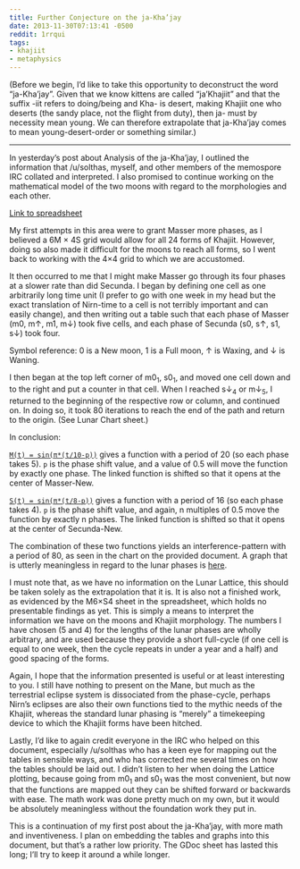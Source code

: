 ```yaml
---
title: Further Conjecture on the ja-Kha’jay
date: 2013-11-30T07:13:41 -0500
reddit: 1rrqui
tags:
- khajiit
- metaphysics
---
```


(Before we begin, I’d like to take this opportunity to deconstruct the
word “ja-Kha’jay”. Given that we know kittens are called “ja’Khajiit” and that
the suffix -iit refers to doing/being and Kha- is desert, making Khajiit one who
deserts (the sandy place, not the flight from duty), then ja- must by necessity
mean young. We can therefore extrapolate that ja-Kha’jay comes to mean
young-desert-order or something similar.)

____

In yesterday’s post about Analysis of the ja-Kha’jay, I outlined the information
that /u/solthas, myself, and other members of the memospore IRC collated and
interpreted. I also promised to continue working on the mathematical model of
the two moons with regard to the morphologies and each other.

[Link to spreadsheet][gdoc]

My first attempts in this area were to grant Masser more phases, as I believed a
6M × 4S grid would allow for all 24 forms of Khajiit. However, doing so also
made it difficult for the moons to reach all forms, so I went back to working
with the 4×4 grid to which we are accustomed.

It then occurred to me that I might make Masser go through its four phases at a
slower rate than did Secunda. I began by defining one cell as one arbitrarily
long time unit (I prefer to go with one week in my head but the exact
translation of Nirn-time to a cell is not terribly important and can easily
change), and then writing out a table such that each phase of Masser (m0, m↑,
m1, m↓) took five cells, and each phase of Secunda (s0, s↑, s1, s↓) took four.

Symbol reference: 0 is a New moon, 1 is a Full moon, ↑ is Waxing, and ↓ is
Waning.

I then began at the top left corner of m0<sub>1</sub>, s0<sub>1</sub>, and moved
one cell down and to the right and put a counter in that cell. When I reached
s↓<sub>4</sub> or m↓<sub>5</sub>, I returned to the beginning of the
respective row or column, and continued on. In doing so, it took 80 iterations
to reach the end of the path and return to the origin. (See Lunar Chart sheet.)

In conclusion:

[`M(t) = sin(π*(t/10-p))`][wolfram-m] gives a function with a period of 20 (so
each phase takes 5). `p` is the phase shift value, and a value of 0.5 will move
the function by exactly one phase. The linked function is shifted so that it
opens at the center of Masser-New.

[`S(t) = sin(π*(t/8-p))`][wolfram-s] gives a function with a period of 16 (so
each phase takes 4). `p` is the phase shift value, and again, n multiples of 0.5
move the function by exactly n phases. The linked function is shifted so that it
opens at the center of Secunda-New.

The combination of these two functions yields an interference-pattern with a
period of 80, as seen in the chart on the provided document. A graph that is
utterly meaningless in regard to the lunar phases is [here][wolfram-ms].

I must note that, as we have no information on the Lunar Lattice, this should be
taken solely as the extrapolation that it is. It is also not a finished work, as
evidenced by the M6×S4 sheet in the spreadsheet, which holds no presentable
findings as yet. This is simply a means to interpret the information we have on
the moons and Khajiit morphology. The numbers I have chosen (5 and 4) for the
lengths of the lunar phases are wholly arbitrary, and are used because they
provide a short full-cycle (if one cell is equal to one week, then the cycle
repeats in under a year and a half) and good spacing of the forms.

Again, I hope that the information presented is useful or at least interesting
to you. I still have nothing to present on the Mane, but much as the terrestrial
eclipse system is dissociated from the phase-cycle, perhaps Nirn’s eclipses are
also their own functions tied to the mythic needs of the Khajiit, whereas the
standard lunar phasing is “merely” a timekeeping device to which the Khajiit
forms have been hitched.

Lastly, I’d like to again credit everyone in the IRC who helped on this
document, especially /u/solthas who has a keen eye for mapping out the tables in
sensible ways, and who has corrected me several times on how the tables should
be laid out. I didn’t listen to her when doing the Lattice plotting, because
going from m0<sub>1</sub> and s0<sub>1</sub> was the most convenient, but now
that the functions are mapped out they can be shifted forward or backwards with
ease. The math work was done pretty much on my own, but it would be absolutely
meaningless without the foundation work they put in.

[gdoc]: https://docs.google.com/spreadsheet/ccc?key=0Aly-sXRShwzjdGtrRlJ6a1Mzbk5PZjFXNUExMmIzWGc
[wolfram-m]: http://www.wolframalpha.com/input/?i=Plot%5BSin%5BPi*%28x%2F10-.5%29%5D%2C+%7Bx%2C+0%2C+80%7D%5D
[wolfram-s]: http://www.wolframalpha.com/input/?i=Plot%5BSin%5BPi*%28x%2F8-.5%29%5D%2C+%7Bx%2C+0%2C+80%7D%5D
[wolfram-ms]: http://www.wolframalpha.com/input/?i=Plot%5BSin%5BPi*%28x%2F10-.5%29%5D+%2B+Sin%5BPi*%28x%2F8-.5%29%5D%2C+%7Bx%2C+0%2C+80%7D%5D

<aside markdown="block" id="about-text">
This is a continuation of my first post about the ja-Kha’jay, with more math and
inventiveness. I plan on embedding the tables and graphs into this document, but
that’s a rather low priority. The GDoc sheet has lasted this long; I’ll try to
keep it around a while longer.
</aside>
